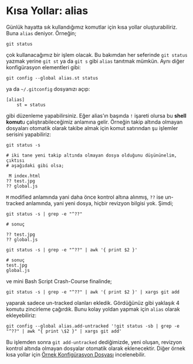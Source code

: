 # Kısa Yollar: alias

Günlük hayatta sık kullandığımız komutlar için kısa yollar oluşturabiliriz.
Buna `alias` deniyor. Örneğin;

    git status

çok kullanacağımız bir işlem olacak. Bu bakımdan her seferinde `git status`
yazmak yerine `git st` ya da `git s` gibi `alias` tanıtmak mümkün. Aynı diğer
konfigürasyon elementleri gibi:

    git config --global alias.st status

ya da `~/.gitconfig` dosyanızı açıp:

    [alias]
        st = status

gibi düzenleme yapabilirsiniz. Eğer alias’ın başında `!` işareti olursa bu
**shell komut**u çalıştırabileceğimiz anlamına gelir. Örneğin takip altında
olmayan dosyaları otomatik olarak takibe almak için komut satırından şu
işlemler serisini yapabiliriz:

    git status -s
    
    # iki tane yeni takip altında olmayan dosya olduğunu düşününelim, çıktısı
    # aşağıdaki gibi olsa;
    
     M index.html
    ?? test.jpg
    ?? global.js

`M` modified anlamında yani daha önce kontrol altına alınmış, `??` ise 
un-tracked anlamında, yani yeni dosya, hiçbir revizyon bilgisi yok. Şimdi;

    git status -s | grep -e "^??"
    
    # sonuç
    
    ?? test.jpg
    ?? global.js
    
    git status -s | grep -e "^??" | awk '{ print $2 }'
    
    # sonuç
    test.jpg
    global.js

ve mini Bash Script Crash-Course finalinde;

    git status -s | grep -e "^??" | awk '{ print $2 }' | xargs git add

yaparak sadece un-tracked olanları ekledik. Gördüğünüz gibi yaklaşık 4 komutu
zincirleme çağırdık. Bunu kolay yoldan yapmak için `alias` olarak ekleyebiliriz:

    git config --global alias.add-untracked '!git status -sb | grep -e "^??" | awk "{ print \$2 }" | xargs git add'

Bu işlemden sonra `git add-untracked` dediğimizde, yeni oluşan, revizyon
kontrol altında olmayan dosyalar otomatik olarak eklenecektir. Diğer örnek
kısa yollar için [Örnek Konfigürasyon Dosyası](chapter_01/ornek-konfigurasyon-dosyasi.md) incelenebilir.
